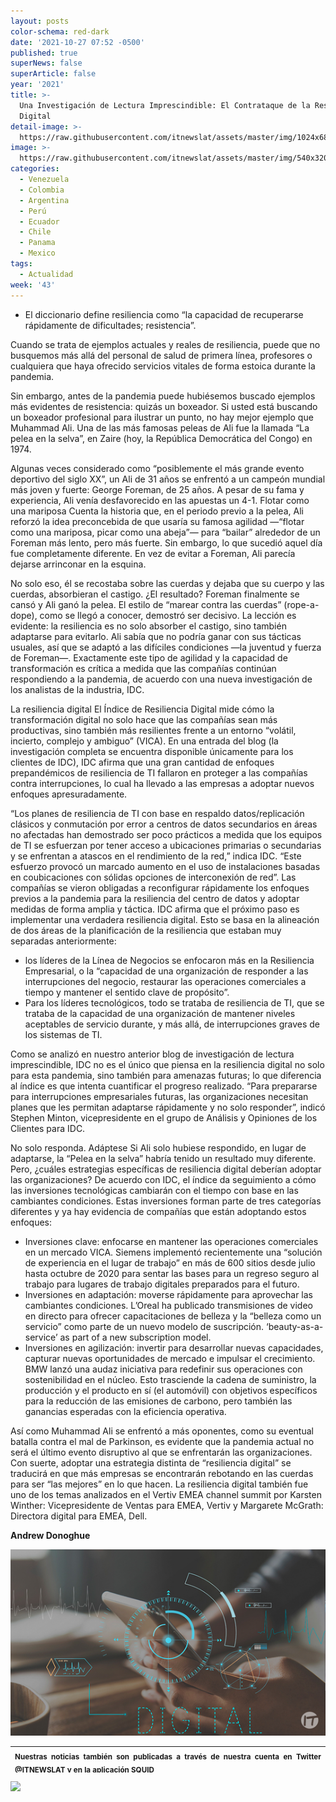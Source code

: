 ```yaml
---
layout: posts
color-schema: red-dark
date: '2021-10-27 07:52 -0500'
published: true
superNews: false
superArticle: false
year: '2021'
title: >-
  Una Investigación de Lectura Imprescindible: El Contrataque de la Resiliencia
  Digital
detail-image: >-
  https://raw.githubusercontent.com/itnewslat/assets/master/img/1024x680/resiliencia-digital-g.jpg
image: >-
  https://raw.githubusercontent.com/itnewslat/assets/master/img/540x320/resiliencia-digital-p.jpg
categories:
  - Venezuela
  - Colombia
  - Argentina
  - Perú
  - Ecuador
  - Chile
  - Panama
  - Mexico
tags:
  - Actualidad
week: '43'
---
```

- El diccionario define resiliencia como “la capacidad de recuperarse rápidamente de dificultades; resistencia”.


Cuando se trata de ejemplos actuales y reales de resiliencia, puede que no busquemos más allá del personal de salud de primera línea, profesores o cualquiera que haya ofrecido servicios vitales de forma estoica durante la pandemia.

Sin embargo, antes de la pandemia puede hubiésemos buscado ejemplos más evidentes de resistencia: quizás un boxeador. Si usted está buscando un boxeador profesional para ilustrar un punto, no hay mejor ejemplo que Muhammad Ali.
Una de las más famosas peleas de Ali fue la llamada “La pelea en la selva”, en Zaire (hoy, la República Democrática del Congo) en 1974. 

Algunas veces considerado como “posiblemente el más grande evento deportivo del siglo XX”, un Ali de 31 años se enfrentó a un campeón mundial más joven y fuerte: George Foreman, de 25 años. A pesar de su fama y experiencia, Ali venía desfavorecido en las apuestas un 4-1.
Flotar como una mariposa
Cuenta la historia que, en el periodo previo a la pelea, Ali reforzó la idea preconcebida de que usaría su famosa agilidad —“flotar como una mariposa, picar como una abeja”— para “bailar” alrededor de un Foreman más lento, pero más fuerte. Sin embargo, lo que sucedió aquel día fue completamente diferente. En vez de evitar a Foreman, Ali parecía dejarse arrinconar en la esquina.

No solo eso, él se recostaba sobre las cuerdas y dejaba que su cuerpo y las cuerdas, absorbieran el castigo. ¿El resultado?
Foreman finalmente se cansó y Ali ganó la pelea. El estilo de “marear contra las cuerdas” (rope-a-dope), como se llegó a conocer, demostró ser decisivo.
La lección es evidente: la resiliencia es no solo absorber el castigo, sino también adaptarse para evitarlo. Ali sabía que no podría ganar con sus tácticas usuales, así que se adaptó a las difíciles condiciones —la juventud y fuerza de Foreman—. Exactamente este tipo de agilidad y la capacidad de transformación es crítica a medida que las compañías continúan respondiendo a la pandemia, de acuerdo con una nueva investigación de los analistas de la industria, IDC.

La resiliencia digital
El Índice de Resiliencia Digital mide cómo la transformación digital no solo hace que las compañías sean más productivas, sino también más resilientes frente a un entorno “volátil, incierto, complejo y ambiguo” (VICA). En una entrada del blog (la investigación completa se encuentra disponible únicamente para los clientes de IDC), IDC afirma que una gran cantidad de enfoques prepandémicos de resiliencia de TI fallaron en proteger a las compañías contra interrupciones, lo cual ha llevado a las empresas a adoptar nuevos enfoques apresuradamente.

“Los planes de resiliencia de TI con base en respaldo datos/replicación clásicos y conmutación por error a centros de datos secundarios en áreas no afectadas han demostrado ser poco prácticos a medida que los equipos de TI se esfuerzan por tener acceso a ubicaciones primarias o secundarias y se enfrentan a atascos en el rendimiento de la red,” indica IDC. “Este esfuerzo provocó un marcado aumento en el uso de instalaciones basadas en coubicaciones con sólidas opciones de interconexión de red”.
Las compañías se vieron obligadas a reconfigurar rápidamente los enfoques previos a la pandemia para la resiliencia del centro de datos y adoptar medidas de forma amplia y táctica. IDC afirma que el próximo paso es implementar una verdadera resiliencia digital. Esto se basa en la alineación de dos áreas de la planificación de la resiliencia que estaban muy separadas anteriormente:

- los líderes de la Línea de Negocios se enfocaron más en la Resiliencia Empresarial, o la “capacidad de una organización de responder a las interrupciones del negocio, restaurar las operaciones comerciales a tiempo y mantener el sentido clave de propósito”.
- Para los líderes tecnológicos, todo se trataba de resiliencia de TI, que se trataba de la capacidad de una organización de mantener niveles aceptables de servicio durante, y más allá, de interrupciones graves de los sistemas de TI.

Como se analizó en nuestro anterior blog de investigación de lectura imprescindible, IDC no es el único que piensa en la resiliencia digital no solo para esta pandemia, sino también para amenazas futuras; lo que diferencia al índice es que intenta cuantificar el progreso realizado. “Para prepararse para interrupciones empresariales futuras, las organizaciones necesitan planes que les permitan adaptarse rápidamente y no solo responder”, indicó Stephen Minton, vicepresidente en el grupo de Análisis y Opiniones de los Clientes para IDC.

No solo responda. Adáptese
Si Ali solo hubiese respondido, en lugar de adaptarse, la “Pelea en la selva” habría tenido un resultado muy diferente. Pero, ¿cuáles estrategias específicas de resiliencia digital deberían adoptar las organizaciones? De acuerdo con IDC, el índice da seguimiento a cómo las inversiones tecnológicas cambiarán con el tiempo con base en las cambiantes condiciones. Estas inversiones forman parte de tres categorías diferentes y ya hay evidencia de compañías que están adoptando estos enfoques:

- Inversiones clave: enfocarse en mantener las operaciones comerciales en un mercado VICA. Siemens implementó recientemente una “solución de experiencia en el lugar de trabajo” en más de 600 sitios desde julio hasta octubre de 2020 para sentar las bases para un regreso seguro al trabajo para lugares de trabajo digitales preparados para el futuro.
- Inversiones en adaptación: moverse rápidamente para aprovechar las cambiantes condiciones. L’Oreal ha publicado transmisiones de video en directo para ofrecer capacitaciones de belleza y la “belleza como un servicio” como parte de un nuevo modelo de suscripción. ‘beauty-as-a-service’ as part of a new subscription model.
- Inversiones en agilización: invertir para desarrollar nuevas capacidades, capturar nuevas oportunidades de mercado e impulsar el crecimiento. BMW lanzó una audaz iniciativa para redefinir sus operaciones con sostenibilidad en el núcleo. Esto trasciende la cadena de suministro, la producción y el producto en sí (el automóvil) con objetivos específicos para la reducción de las emisiones de carbono, pero también las ganancias esperadas con la eficiencia operativa.


Así como Muhammad Ali se enfrentó a más oponentes, como su eventual batalla contra el mal de Parkinson, es evidente que la pandemia actual no será el último evento disruptivo al que se enfrentarán las organizaciones. Con suerte, adoptar una estrategia distinta de “resiliencia digital” se traducirá en que más empresas se encontrarán rebotando en las cuerdas para ser “las mejores” en lo que hacen.
La resiliencia digital también fue uno de los temas analizados en el Vertiv EMEA channel summit por Karsten Winther: Vicepresidente de Ventas para EMEA, Vertiv y Margarete McGrath: Directora digital para EMEA, Dell.

**Andrew Donoghue**

![](https://raw.githubusercontent.com/itnewslat/assets/master/img/540x320/resiliencia-digital-p.jpg)

<table style="height: 42px;" width="569">
<tbody>
<tr>
<td style="text-align: justify;"><sub><strong>Nuestras noticias también son publicadas a través de nuestra cuenta en Twitter <a href="https://twitter.com/itnewslat?lang=es">@ITNEWSLAT</a> y en la aplicación <a href="https://squidapp.co/en/">SQUID</a></strong></sub></td>
</tr>
</tbody>
</table>

<img src="https://tracker.metricool.com/c3po.jpg?hash=56f88a41e39ab42c063cc51676587a04"/>
